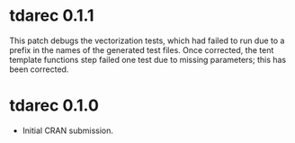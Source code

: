 # tdarec 0.1.1

This patch debugs the vectorization tests, which had failed to run due to a prefix in the names of the generated test files.
Once corrected, the tent template functions step failed one test due to missing parameters; this has been corrected.

# tdarec 0.1.0

* Initial CRAN submission.
